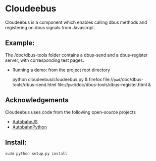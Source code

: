 
Cloudeebus
==========

Cloudeebus is a component which enables calling dbus methods and registering on dbus signals from Javascript.


Example:
--------

The /doc/dbus-tools folder contains a dbus-send and a dbus-register server, with corresponding test pages.

 * Running a demo: from the project root directory

	python cloudeebus/cloudeebus.py &
	firefox file://`pwd`/doc/dbus-tools/dbus-send.html  file://`pwd`/doc/dbus-tools/dbus-register.html &


Acknowledgements
----------------

Cloudeebus uses code from the following open-source projects

  * [AutobahnJS](http://autobahn.ws/js)
  * [AutobahnPython](http://autobahn.ws/python)


Install:
--------

	sudo python setup.py install
